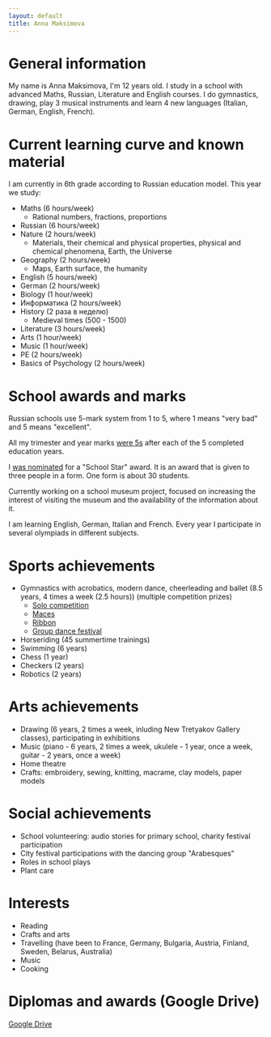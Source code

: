 ```yaml
---
layout: default
title: Anna Maksimova
---
```


# General information

My name is Anna Maksimova, I'm 12 years old. I study in a school with advanced Maths, Russian, Literature and English courses. I do gymnastics, drawing, play 3 musical instruments and learn 4 new languages (Italian, German, English, French).

# Current learning curve and known material

I am currently in 6th grade according to Russian education model. This year we study:

- Maths (6 hours/week)
  - Rational numbers, fractions, proportions
- Russian (6 hours/week)
- Nature (2 hours/week)
  - Materials, their chemical and physical properties, physical and chemical phenomena, Earth, the Universe
- Geography (2 hours/week)
  - Maps, Earth surface, the humanity
- English (5 hours/week)
- German (2 hours/week)
- Biology (1 hour/week)
- Информатика (2 hours/week)
- History (2 раза в неделю)
  - Medieval times (500 - 1500)
- Literature (3 hours/week)
- Arts (1 hour/week)
- Music (1 hour/week)
- PE (2 hours/week)
- Basics of Psychology (2 hours/week)

# School awards and marks

Russian schools use 5-mark system from 1 to 5, where 1 means "very bad" and 5 means "excellent".

All my trimester and year marks [were 5s](https://drive.google.com/file/d/18WZLzK4bht8RXLO6wwgX4QVpfv6ZkmgP/view?usp=sharing) after each of the 5 completed education years.

I [was nominated](https://drive.google.com/file/d/1urXXNs4ARU_uwQLmW-_0o_1Vhf0CPlZw/view?usp=sharing) for a "School Star" award. It is an award that is given to three people in a form. One form is about 30 students.

Currently working on a school museum project, focused on increasing the interest of visiting the museum and the availability of the information about it.

I am learning English, German, Italian and French. Every year I participate in several olympiads in different subjects.

# Sports achievements

- Gymnastics with acrobatics, modern dance, cheerleading and ballet (8.5 years, 4 times a week (2.5 hours)) (multiple competition prizes)
  - [Solo competition](https://youtu.be/ATOluOh68HM)
  - [Maces](https://youtu.be/wpcHyuMy12o)
  - [Ribbon](https://youtu.be/AJeu8KBdwL4)
  - [Group dance festival](https://youtu.be/91hvBtoMrVY)
- Horseriding (45 summertime trainings)
- Swimming (6 years)
- Chess (1 year)
- Checkers (2 years)
- Robotics (2 years)

# Arts achievements

- Drawing (6 years, 2 times a week, inluding New Tretyakov Gallery classes), participating in exhibitions
- Music (piano - 6 years, 2 times a week, ukulele - 1 year, once a week, guitar - 2 years, once a week)
- Home theatre
- Crafts: embroidery, sewing, knitting, macrame, clay models, paper models

# Social achievements

- School volunteering: audio stories for primary school, charity festival participation
- City festival participations with the dancing group "Arabesques"
- Roles in school plays
- Plant care

# Interests

- Reading
- Crafts and arts
- Travelling (have been to France, Germany, Bulgaria, Austria, Finland, Sweden, Belarus, Australia)
- Music
- Cooking

# Diplomas and awards (Google Drive)

[Google Drive](https://drive.google.com/drive/folders/1SJ-WhmCYXdwZblZuOPbIpIWM6U-MmgbV?usp=sharing)
